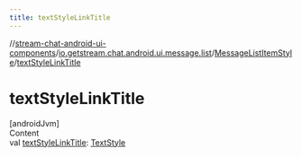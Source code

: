 ```yaml
---
title: textStyleLinkTitle
---
```

//[stream-chat-android-ui-components](../../../index.md)/[io.getstream.chat.android.ui.message.list](../index.md)/[MessageListItemStyle](index.md)/[textStyleLinkTitle](textStyleLinkTitle.md)



# textStyleLinkTitle  
[androidJvm]  
Content  
val [textStyleLinkTitle](textStyleLinkTitle.md): [TextStyle](../../io.getstream.chat.android.ui.common.style/TextStyle/index.md)  



